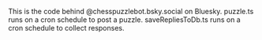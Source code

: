This is the code behind @chesspuzzlebot.bsky.social on Bluesky. puzzle.ts runs on a cron schedule to post a puzzle. saveRepliesToDb.ts runs on a cron schedule to collect responses.
